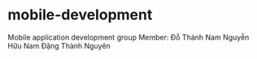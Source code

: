 # mobile-development
Mobile application development group
Member:
Đỗ Thành Nam
Nguyễn Hữu Nam
Đặng Thành Nguyên